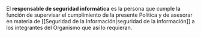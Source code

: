 El **responsable de seguridad informática** es la persona que cumple la función de supervisar el cumplimiento de la presente Política y de asesorar en materia de [[Seguridad de la Información|seguridad de la información]] a los integrantes del Organismo que así lo requieran.